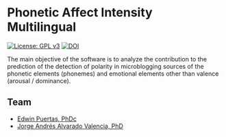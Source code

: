 # Phonetic Affect Intensity Multilingual

[![License: GPL v3](https://img.shields.io/badge/License-GPLv3-blue.svg)](https://www.gnu.org/licenses/gpl-3.0)
[![DOI](https://zenodo.org/badge/DOI/10.5281/zenodo.4301068.svg)](https://doi.org/10.5281/zenodo.4301068)

The main objective of the software is to analyze the contribution to the prediction of the detection of polarity in 
microblogging sources of the phonetic elements (phonemes) and emotional elements other than valence (arousal / dominance).

## Team

- [Edwin Puertas, PhDc](epuerta@utb.edu.co)
- [Jorge Andrés Alvarado Valencia, PhD](jorge.alvarado@javeriana.edu.co)
